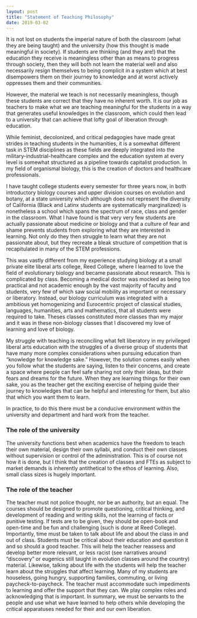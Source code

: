 ```yaml
---
layout: post
title: "Statement of Teaching Philosophy"
date: 2019-03-02
---
```


It is not lost on students the imperial nature of both the classroom (what they are being taught) and the university (how this thought is made meaningful in society). If students are thinking (and they are!) that the education they receive is meaningless other than as means to progress through society, then they will both not learn the material well and also necessarily resign themselves to being complicit in a system which at best disempowers them on their journey to knowledge and at worst actively oppresses them and their communities.

However, the material we teach is not necessarily meaningless, though these students are correct that they have no inherent worth. It is our job as teachers to make what we are teaching meaningful for the students in a way that generates useful knowledges in the classroom, which could then lead to a university that can achieve that lofty goal of liberation through education.

While feminist, decolonized, and critical pedagogies have made great strides in teaching students in the humanities, it is a somewhat different task in STEM disciplines as these fields are deeply integrated into the military-industrial-healthcare complex and the education system at every level is somewhat structured as a pipeline towards capitalist production. In my field of organismal biology, this is the creation of doctors and healthcare professionals. 

I have taught college students every semester for three years now, in both introductory biology courses and upper division courses on evolution and botany, at a state university which although does not represent the diversity of California (Black and Latinx students are systematically marginalized) is nonetheless a school which spans the spectrum of race, class and gender in the classroom. What I have found is that very very few students are actually passionate about medicine or biology and that a culture of fear and shame prevents students from exploring what they are interested in learning. Not only do they then struggle to learn what they are not passionate about, but they recreate a bleak structure of competition that is recapitulated in many of the STEM professions. 

This was vastly different from my experience studying biology at a small private elite liberal arts college, Reed College, where I learned to love the field of evolutionary biology and became passionate about research. This is complicated by class. Becoming a medical doctor was mocked as being too practical and not academic enough by the vast majority of faculty and students, very few of which saw social mobility as important or necessary or liberatory. Instead, our biology curriculum was integrated with a ambitious yet homogenizing and Eurocentric project of classical studies, languages, humanities, arts and mathematics, that all students were required to take. Theses classes constituted more classes than my major and it was in these non-biology classes that I discovered my love of learning and love of biology.

My struggle with teaching is reconciling what felt liberatory in my privileged liberal arts education with the struggles of a diverse group of students that have many more complex considerations when pursuing education than “knowledge for knowledge sake.” However, the solution comes easily when you follow what the students are saying, listen to their concerns, and create a space where people can feel safe sharing not only their ideas, but their fears and dreams for the future. When they are learning things for their own sake, you as the teacher get the exciting exercise of helping guide their journey to knowledges that can be helpful and interesting for them, but also that which you want them to learn.

In practice, to do this there must be  a conducive environment within the university and department and hard work from the teacher.

### The role of the university
The university functions best when academics have the freedom to teach their own material, design their own syllabi, and conduct their own classes without supervision or control of the administration. This is of course not how it is done, but I think that the creation of classes and FTEs as subject to market demands is inherently antithetical to the ethos of learning. Also, small class sizes is hugely important.

### The role of the teacher
The teacher must not police thought, nor be an authority, but an equal. The courses should be designed to promote questioning, critical thinking, and development of reading and writing skills, not the learning of facts or punitive testing. If tests are to be given, they should be open-book and open-time and be fun and challenging (such is done at Reed College). Importantly, time must be taken to talk about life and about the class in and out of class. Students must be critical about their education and question it and so should a good teacher. This will help the teacher reassess and develop better more relevant, or less racist (see narratives around “discovery” or eugenics still taught in evolution classes around the country) material. Likewise, talking about life with the students will help the teacher learn about the struggles that affect learning. Many of my students are houseless, going hungry, supporting families, commuting, or living paycheck-to-paycheck. The teacher must accommodate such impediments to learning and offer the support that they can. We play complex roles and acknowledging that is important. In summary, we must be servants to the people and use what we have learned to help others while developing the critical apparatuses needed for their and our own liberation. 
